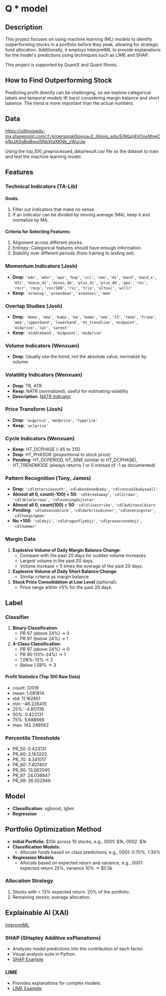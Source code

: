 # Q * model

## Description

This project focuses on using machine learning (ML) models to identify outperforming stocks in a portfolio before they peak, allowing for strategic fund allocation. Additionally, it employs InterpretML to provide explanations for the model's predictions using techniques such as LIME and SHAP.

This project is supported by QuantX and Quant Illinois.

## How to Find Outperforming Stock

Predicting profit directly can be challenging, so we explore categorical labels and temporal models (K bars) considering margin balance and short balance. The trend is more important than the actual numbers.

## Data
https://uillinoisedu-my.sharepoint.com/:f:/g/personal/boyusu2_illinois_edu/EjNQqI4VOoxMneCp1kiJASgBqBwuI5NpXtaXKNb_zWujJw

Using the top_100_preprocessed_data/result.csv file as the dataset to train and test the machine learning model.

## Features

### Technical Indicators (TA-Lib)

#### Goals:
1. Filter out indicators that make no sense.
2. If an indicator can be divided by moving average (MA), keep it and normalize by MA.

#### Criteria for Selecting Features:
1. Alignment across different stocks.
2. Entropy: Categorical features should have enough information.
3. Stability over different periods (from training to testing set).

### Momentum Indicators (Josh)
- **Drop**: `'adx'`, `'adxr'`, `'apo'`, `'bop'`, `'cci'`, `'cmo'`, `'dx'`, `'macd'`, `'macd_x'`, `'mfi'`, `'minus_di'`, `'minus_dm'`, `'plus_di'`, `'plus_dm'`, `'ppo'`, `'roc'`, `'rocr'`, `'rocp'`, `'rocr100'`, `'rsi'`, `'trix'`, `'ultosc'`, `'willr'`
- **Keep**: `'aroonup'`, `'aroondown'`, `'aroonosc'`, `'mom'`

### Overlap Studies (Josh)
- **Drop**: `'dema'`, `'ema'`, `'kama'`, `'ma'`, `'mama'`, `'sma'`, `'t3'`, `'tema'`, `'trima'`, `'wma'`, `'upperband'`, `'lowerband'`, `'ht_trendline'`, `'midpoint'`, `'midprice'`, `'sar'`, `'sarext'`
- **Keep**: `'middleband'`, `'midpoint'`, `'midprice'`

### Volume Indicators (Wenxuan)
- **Drop**: Usually use the trend, not the absolute value; normalize by volume.

### Volatility Indicators (Wenxuan)
- **Drop**: TR, ATR
- **Keep**: NATR (normalized), useful for estimating volatility
- **Description**: [NATR Indicator](https://tulipindicators.org/natr)

### Price Transform (Josh)
- **Drop**: `'avgprice'`, `'medprice'`, `'typprice'`
- **Keep**: `'wclprice'`

### Cycle Indicators (Wenxuan)
- **Keep**: HT_DCPHASE (-45 to 315)
- **Drop**: HT_PHASOR (proportional to stock price)
- **Pending**: HT_DCPERIOD, HT_SINE (similar to HT_DCPHASE), HT_TRENDMODE (always returns 1 or 0 instead of -1 as documented)

### Pattern Recognition (Tony, James)
- **Drop**: `'cdl3starsinsouth'`, `'cdlabandonedbaby'`, `'cdlconcealbabyswall'`
- **Almost all 0, count(-100) < 50**: `'cdlbreakaway'`, `'cdl2crows'`, `'cdl3blackcrows'`, `'cdleveningdojistar'`
- **Almost all 0, count(100) < 50**: `'cdl3linestrike'`, `'cdl3whitesoldiers'`
- **Pending**: `'cdladvanceblock'`, `'cdldarkcloudcover'`, `'cdleveningstar'`, `'cdlhangingman'`
- **No +100**: `'cdldoji'`, `'cdldragonflydoji'`, `'cdlgravestonedoji'`, `'cdlhammer'`

### Margin Data
1. **Explosive Volume of Daily Margin Balance Change**:
    - Compare with the past 20 days for sudden volume increases.
    - Largest volume in the past 20 days.
    - Volume increase > 5 times the average of the past 20 days.
2. **Explosive Volume of Daily Short Balance Change**:
    - Similar criteria as margin balance.
3. **Stock Price Consolidation at Low Level** (optional):
    - Price range within ±5% for the past 20 days.

## Label

### Classifier
1. **Binary Classification**:
    - PR 97 (above 24%) → 0
    - PR 97 (below 24%) → 1
2. **4-Class Classification**:
    - PR 97 (above 24%) → 0
    - PR 90 (13%-24%) → 1
    - 1.08%-13% → 2
    - Below 1.08% → 3

#### Profit Statistics (Top 100 Raw Data)
- count: 12019
- mean: 1.081814
- std: 11.182851
- min: -46.226415
- 25%: -4.851116
- 50%: 0.423131
- 75%: 5.688666
- max: 142.248062

### Percentile Thresholds
- PR_50: 0.423131
- PR_60: 2.163202
- PR_70: 4.341017
- PR_80: 7.407407
- PR_90: 13.062045
- PR_97: 24.036847
- PR_99: 36.552946

## Model

- **Classification**: xgboost, lgbm
- **Regression**

## Portfolio Optimization Method

- **Initial Portfolio**: $10k across 10 stocks, e.g., 0001: $1k, 0002: $1k
- **Classification Models**:
    - Allocate funds based on class predictions, e.g., 0001: 0:70%, 1:30%
- **Regression Models**:
    - Allocate based on expected return and variance, e.g., 0001: expected return 25%, variance 10% → $0.5k

### Allocation Strategy
1. Stocks with > 13% expected return: 20% of the portfolio.
2. Remaining stocks: average allocation.

## Explainable AI (XAI)

[InterpretML](https://github.com/interpretml/interpret?source=post_page-----7c7c37ae30f7--------------------------------')

### SHAP (SHapley Additive exPlanations)
- Analyzes model predictions into the contribution of each factor.
- Visual analysis suite in Python.
- [SHAP Example](https://blog.infuseai.io/use-pokemon-dataset-to-explin-the-ml-model-explainable-ai-7c7c37ae30f7)

### LIME
- Provides explanations for complex models.
- [LIME Example](https://medium.com/sherry-ai/xai-%E9%80%8F%E9%81%8E-lime-%E8%A7%A3%E9%87%8B%E8%A4%87%E9%9B%9C%E9%9B%A3%E6%87%82%E7%9A%84%E6%A8%A1%E5%9E%8B-23898753bea5)

